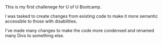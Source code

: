 This is my first challenege for U of U Bootcamp. 

I was tasked to create changes from existing code to make it more semantic accessible to those with disabilities. 

I've made many changes to make the code more condensed and renamed many Divs to something else. 
